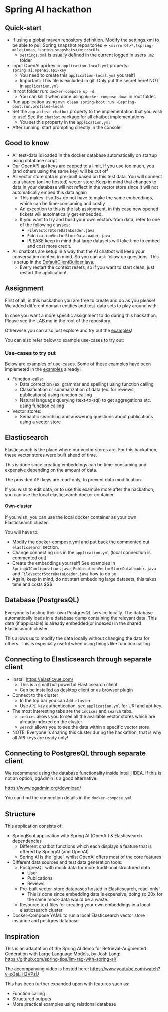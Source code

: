 # Spring AI hackathon

## Quick-start

+ If using a global maven repository definition. Modify the settings.xml to be able to pull Spring snapshot
  repositories -> `<mirrorOf>*,!spring-milestones,!spring-snapshots</mirrorOf>`
  + `settings.xml` is usually defined in the current logged in users `.m2` folder
+ Input OpenAI api key in `application-local.yml` property: `spring.ai.openai.api-key`
  + You need to create this `application-local.yml` yourself!
  + Important: This file is excluded in git. Only put the secret here! NOT in `application.yml`
+ In root folder run: `docker-compose up -d`
  + You can kill it when done using `docker-compose down` in root folder.
+ Run application using `mvn clean spring-boot:run -Dspring-boot.run.profiles=local`
+ Set the `app.active-chatbot` property to the implementation that you wish to use! See the `chatbot` package for all chatbot implementations
  + You set this property in the `application.yml`
+ After running, start prompting directly in the console!

## Good to know

+ All test-data is loaded in the docker database automatically on startup using database script
+ Our OpenAPI api keys are capped to a limit, if you use too much, you (and others using the same key) will be cut off
+ All vector store data is pre-built based on this test data. You will connect to a shared (online hosted) vector store. Keep in mind that changes to data in
  your database will not reflect in the vector store since it will not automatically embed this data again
  + This makes it so 15+ do not have to make the same embeddings, which can be time-consuming and costly
  + An exception to this is the lab assignment, in this case new opened tickets will automatically get embedded.
  + If you want to try and build your own vectors from data, refer to one of the following classes:
    + `FileVectorStoreDataLoader.java`
    + `PublicationVectorStoreDataLoader.java`
    + PLEASE keep in mind that large datasets will take time to embed and cost more credit.
+ All chatbots are setup in a way that the AI chatbot will keep your conversation context in mind. So you can ask follow up questions. This is setup in
  the [DefaultClientBuilder.java](src%2Fmain%2Fjava%2Fnl%2F_42%2Fspringai%2Fhackathon%2Fchatbot%2FDefaultClientBuilder.java).
  + Every restart the context resets, so if you want to start clean, just restart the application!

## Assignment

First of all, in this hackathon you are free to create and do as you please!
We added different domain entities and test-data sets to play around with.

In case you want a more specific assignment to do during this hackathon. Please see the LAB.md in the root of the repository.

Otherwise you can also just explore and try out the [examples](src%2Fmain%2Fjava%2Fnl%2F_42%2Fspringai%2Fhackathon%2Fchatbot%2Fexamples)!

You can also refer below to example use-cases to try out:

### Use-cases to try out

Below are examples of use-cases. Some of these examples have been implemeted in
the [examples](src%2Fmain%2Fjava%2Fnl%2F_42%2Fspringai%2Fhackathon%2Fchatbot%2Fexamples) already!

- Function-calls:
  - Data correction (ex. grammar and spelling) using function calling
  - Classification or summarization of data (ex. for reviews, publications) using function calling
  - Natural language querying (text-to-sql) to get aggregations etc. using function calling
- Vector stores:
  - Semantic searching and answering questions about publications using a vector store

## Elasticsearch

Elasticsearch is the place where our vector stores are. For this hackathon, these vector stores were built ahead of time.

This is done since creating embeddings can be time-consuming and expensive depending on the amount of data.

The provided API keys are read-only, to prevent data modification.

If you wish to edit data, or to use this example more after the hackathon, you can use the local elasticsearch docker container.

#### Own-cluster

If you wish, you can use the local docker container as your own Elasticsearch cluster.

You will have to:

- Modify the docker-compose.yml and put back the commented out `elasticsearch` section.
- Change connecting uris in the `application.yml` (local connection is commented out)
- Create the embeddings yourself! See examples in `SpringAIConfiguration.java`, `PublicationVectorStoreDataLoader.java` and `FileVectorStoreDataLoader.java` how
  to do so.
- Again, keep in mind, do not start embedding large datasets, this takes time and costs $$$

## Database (PostgresQL)

Everyone is hosting their own PostgresQL service locally. The database automatically loads in a database dump containing the relevant data.
This data (if applicable) is already embedded(or indexed) in the shared Elasticsearch cluster.

This allows us to modify the data locally without changing the data for others. This is especially useful when using things like function calling

## Connecting to Elasticsearch through separate client

- Install https://elasticvue.com/
  - This is a small but powerful Elasticsearch client
  - Can be installed as desktop client or as browser plugin
- Connect to the cluster
  - In the top bar you can `Add cluster`
  - Use `API key` authentication, see `application.yml` for URI and api-key.
- The most interesting tabs are the `indices` and `search` tabs.
  - `indices` allows you to see all the available vector stores which are already indexed on the cluster
  - `search` allows you to see the data within a specific vector store
- NOTE: Everyone is sharing this cluster during the hackathon, that is why all API keys are ready only!

## Connecting to PostgresQL through separate client

We recommend using the database functionality inside Intellij IDEA. If this is not an option, pgAdmin is a good alternative.

https://www.pgadmin.org/download/

You can find the connection details in the `docker-compose.yml`

## Structure

This application consists of:

+ SpringBoot application with Spring AI (OpenAI) & Elasticsearch dependencies
  + Different chatbot functions which each displays a feature that is offered by SpringAI (and OpenAI)
  + Spring AI is the 'glue', whilst OpenAI offers most of the core features
+ Different data sources and test data generation tools:
  + PostgresQL with mock data for more traditional structured data
    + User
    + Publications
    + Reviews
  + Pre-built vector-store databases hosted in Elasticsearch, read-only!
    + This is done since embedding data is expensive, doing so 20x for the same mock-data would be a waste.
  + Resource text files for creating your own embeddings in a local elasticsearch cluster
+ Docker-Compose YAML to run a local Elasticsearch vector store instance and postgres database

## Inspiration

This is an adaptation of the Spring AI demo for Retrieval-Augmented Generation with Large Language Models, by Josh Long:
https://github.com/spring-tips/llm-rag-with-spring-ai/

The accompanying video is hosted here: https://www.youtube.com/watch?v=p3aLjH2VPzU

This has been further expanded upon with features such as:

+ Function calling
+ Structured outputs
+ More practical examples using relational database